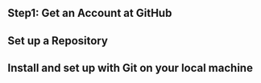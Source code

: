 ## Step1: Get an Account at GitHub
## Set up a Repository 
## Install and set up with Git on your local machine
